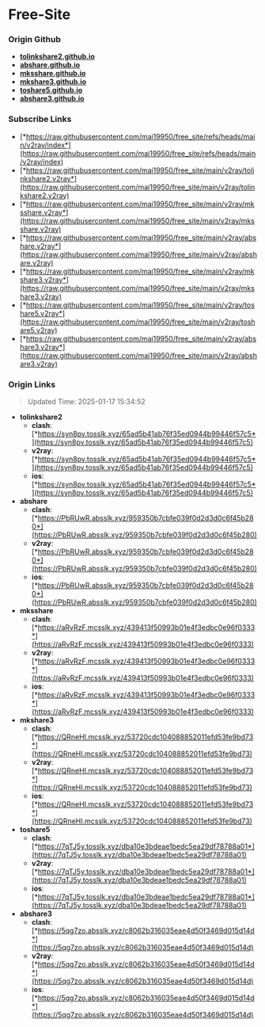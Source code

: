 # Free-Site

### Origin Github

- [**tolinkshare2.github.io**](https://github.com/tolinkshare2/tolinkshare2.github.io)
- [**abshare.github.io**](https://github.com/abshare/abshare.github.io)
- [**mksshare.github.io**](https://github.com/mksshare/mksshare.github.io)
- [**mkshare3.github.io**](https://github.com/mkshare3/mkshare3.github.io)
- [**toshare5.github.io**](https://github.com/toshare5/toshare5.github.io)
- [**abshare3.github.io**](https://github.com/abshare3/abshare3.github.io)

### Subscribe Links

- [*https://raw.githubusercontent.com/mai19950/free_site/refs/heads/main/v2ray/index*](https://raw.githubusercontent.com/mai19950/free_site/refs/heads/main/v2ray/index)
- [*https://raw.githubusercontent.com/mai19950/free_site/main/v2ray/tolinkshare2.v2ray*](https://raw.githubusercontent.com/mai19950/free_site/main/v2ray/tolinkshare2.v2ray)
- [*https://raw.githubusercontent.com/mai19950/free_site/main/v2ray/mksshare.v2ray*](https://raw.githubusercontent.com/mai19950/free_site/main/v2ray/mksshare.v2ray)
- [*https://raw.githubusercontent.com/mai19950/free_site/main/v2ray/abshare.v2ray*](https://raw.githubusercontent.com/mai19950/free_site/main/v2ray/abshare.v2ray)
- [*https://raw.githubusercontent.com/mai19950/free_site/main/v2ray/mkshare3.v2ray*](https://raw.githubusercontent.com/mai19950/free_site/main/v2ray/mkshare3.v2ray)
- [*https://raw.githubusercontent.com/mai19950/free_site/main/v2ray/toshare5.v2ray*](https://raw.githubusercontent.com/mai19950/free_site/main/v2ray/toshare5.v2ray)
- [*https://raw.githubusercontent.com/mai19950/free_site/main/v2ray/abshare3.v2ray*](https://raw.githubusercontent.com/mai19950/free_site/main/v2ray/abshare3.v2ray)

### Origin Links

> Updated Time: 2025-01-17 15:34:52

- **tolinkshare2**
  - **clash**: [*https://syn8pv.tosslk.xyz/65ad5b41ab76f35ed0944b99446f57c5*](https://syn8pv.tosslk.xyz/65ad5b41ab76f35ed0944b99446f57c5)
  - **v2ray**: [*https://syn8pv.tosslk.xyz/65ad5b41ab76f35ed0944b99446f57c5*](https://syn8pv.tosslk.xyz/65ad5b41ab76f35ed0944b99446f57c5)
  - **ios**: [*https://syn8pv.tosslk.xyz/65ad5b41ab76f35ed0944b99446f57c5*](https://syn8pv.tosslk.xyz/65ad5b41ab76f35ed0944b99446f57c5)
- **abshare**
  - **clash**: [*https://PbRUwR.absslk.xyz/959350b7cbfe039f0d2d3d0c6f45b280*](https://PbRUwR.absslk.xyz/959350b7cbfe039f0d2d3d0c6f45b280)
  - **v2ray**: [*https://PbRUwR.absslk.xyz/959350b7cbfe039f0d2d3d0c6f45b280*](https://PbRUwR.absslk.xyz/959350b7cbfe039f0d2d3d0c6f45b280)
  - **ios**: [*https://PbRUwR.absslk.xyz/959350b7cbfe039f0d2d3d0c6f45b280*](https://PbRUwR.absslk.xyz/959350b7cbfe039f0d2d3d0c6f45b280)
- **mksshare**
  - **clash**: [*https://aRvRzF.mcsslk.xyz/439413f50993b01e4f3edbc0e96f0333*](https://aRvRzF.mcsslk.xyz/439413f50993b01e4f3edbc0e96f0333)
  - **v2ray**: [*https://aRvRzF.mcsslk.xyz/439413f50993b01e4f3edbc0e96f0333*](https://aRvRzF.mcsslk.xyz/439413f50993b01e4f3edbc0e96f0333)
  - **ios**: [*https://aRvRzF.mcsslk.xyz/439413f50993b01e4f3edbc0e96f0333*](https://aRvRzF.mcsslk.xyz/439413f50993b01e4f3edbc0e96f0333)
- **mkshare3**
  - **clash**: [*https://QRneHI.mcsslk.xyz/53720cdc104088852011efd53fe9bd73*](https://QRneHI.mcsslk.xyz/53720cdc104088852011efd53fe9bd73)
  - **v2ray**: [*https://QRneHI.mcsslk.xyz/53720cdc104088852011efd53fe9bd73*](https://QRneHI.mcsslk.xyz/53720cdc104088852011efd53fe9bd73)
  - **ios**: [*https://QRneHI.mcsslk.xyz/53720cdc104088852011efd53fe9bd73*](https://QRneHI.mcsslk.xyz/53720cdc104088852011efd53fe9bd73)
- **toshare5**
  - **clash**: [*https://7qTJ5y.tosslk.xyz/dba10e3bdeae1bedc5ea29df78788a01*](https://7qTJ5y.tosslk.xyz/dba10e3bdeae1bedc5ea29df78788a01)
  - **v2ray**: [*https://7qTJ5y.tosslk.xyz/dba10e3bdeae1bedc5ea29df78788a01*](https://7qTJ5y.tosslk.xyz/dba10e3bdeae1bedc5ea29df78788a01)
  - **ios**: [*https://7qTJ5y.tosslk.xyz/dba10e3bdeae1bedc5ea29df78788a01*](https://7qTJ5y.tosslk.xyz/dba10e3bdeae1bedc5ea29df78788a01)
- **abshare3**
  - **clash**: [*https://5qg7zo.absslk.xyz/c8062b316035eae4d50f3469d015d14d*](https://5qg7zo.absslk.xyz/c8062b316035eae4d50f3469d015d14d)
  - **v2ray**: [*https://5qg7zo.absslk.xyz/c8062b316035eae4d50f3469d015d14d*](https://5qg7zo.absslk.xyz/c8062b316035eae4d50f3469d015d14d)
  - **ios**: [*https://5qg7zo.absslk.xyz/c8062b316035eae4d50f3469d015d14d*](https://5qg7zo.absslk.xyz/c8062b316035eae4d50f3469d015d14d)
